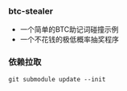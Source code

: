 ### btc-stealer
 - 一个简单的BTC助记词碰撞示例
 - 一个不花钱的极低概率抽奖程序

### 依赖拉取
```shell
git submodule update --init
```